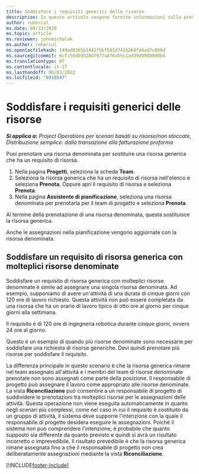 ```yaml
---
title: Soddisfare i requisiti generici delle risorse
description: In questo articolo vengono fornite informazioni sulla prenotazione di risorse denominate per un requisito di risorsa generica.
author: ruhercul
ms.date: 09/23/2020
ms.topic: article
ms.reviewer: johnmichalak
ms.author: ruhercul
ms.openlocfilehash: 149ad8305b1442f5bf501d7415264fd4ad7c088d
ms.sourcegitcommit: 6cfc50d89528df977a8f6a55c1ad39d99800d9b4
ms.translationtype: HT
ms.contentlocale: it-IT
ms.lasthandoff: 06/03/2022
ms.locfileid: "8918547"
---
```

# <a name="generic-resource-requirement-fulfillment"></a>Soddisfare i requisiti generici delle risorse

_**Si applica a:** Project Operations per scenari basati su risorse/non stoccate, Distribuzione semplice: dalla transazione alla fatturazione proforma_

Puoi prenotare una risorsa denominata per sostituire una risorsa generica che ha un requisito di risorsa.

1. Nella pagina **Progetti**, seleziona la scheda **Team**.
2. Seleziona la risorsa generica che ha un requisito di risorsa nell'elenco e seleziona **Prenota**. Oppure apri il requisito di risorsa e seleziona **Prenota**.
3. Nella pagina **Assistente di pianificazione**, seleziona una risorsa denominata per prenotarla per il team di progetto e seleziona **Prenota**.

Al termine della prenotazione di una risorsa denominata, questa sostituisce la risorsa generica.

Anche le assegnazioni nella pianificazione vengono aggiornate con la risorsa denominata.

## <a name="fulfill-a-generic-resource-with-multiple-named-resources"></a>Soddisfare un requisito di risorsa generica con molteplici risorse denominate
Soddisfare un requisito di risorsa generica con molteplici risorse denominate è simile ad assegnare una singola risorsa denominata. Ad esempio, supponiamo di avere un'attività di una durata di cinque giorni con 120 ore di lavoro richiesto. Questa attività non può essere completata da una risorsa che ha un orario di lavoro tipico di otto ore al giorno per cinque giorni alla settimana. 

Il requisito è di 120 ore di ingegneria robotica durante cinque giorni, ovvero 24 ore al giorno.

Questo è un esempio di quando più risorse denominate sono necessarie per soddisfare una richiesta di risorse generiche. Devi quindi prenotare più risorse per soddisfare il requisito.

La differenza principale in questo scenario è che la risorsa generica rimane nel team assegnato all'attività e i membri del team di risorse denominate prenotate non sono assegnati come parte della posizione. Il responsabile di progetto può assegnare il lavoro come appropriato alle risorse denominate. La vista **Riconciliazione** può consentire a un responsabile di progetto di suddividere le prenotazioni tra molteplici risorse per le assegnazioni delle attività. Questa operazione non viene eseguita automaticamente in quanto negli scenari più complessi, come nel caso in cui il requisito è costituito da un gruppo di attività, il sistema deve supporre l'intenzione con la quale il responsabile di progetto desidera eseguire le assegnazioni. Poiché il sistema non può comprendere l'intenzione, è probabile che quanto supposto sia differente da quanto previsto e quindi si avrà un risultato incorretto o imprevedibile. Il risultato prevedibile è che la risorsa generica rimane assegnata fino a che il responsabile di progetto non crea deliberatamente assegnazioni mediante la vista **Riconciliazione**.




[!INCLUDE[footer-include](../includes/footer-banner.md)]
